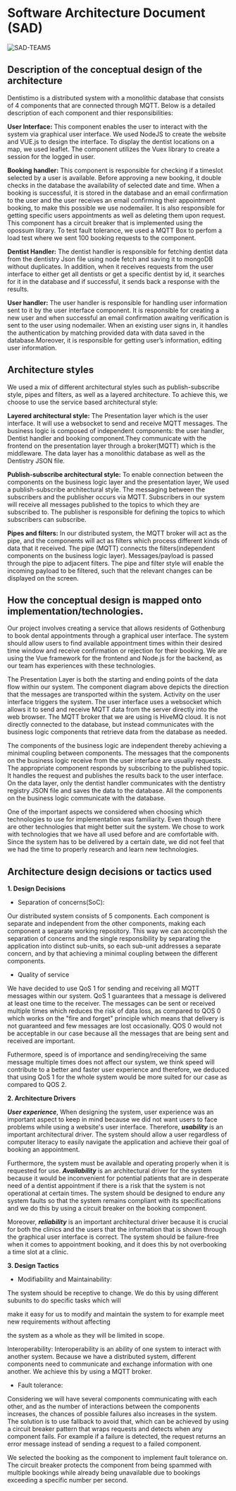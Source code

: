 # Software  Architecture  Document (SAD)
![SAD-TEAM5](https://cdn.discordapp.com/attachments/1061775332039987241/1061775442182422538/sad.jpg)
## Description of the conceptual design of the architecture

Dentistimo is a distributed system with a monolithic database that consists of 4 components that are connected through MQTT. Below is a detailed description of each component and thier responsibilities:

 
**User Interface:** This component enables the user to interact with the system via graphical user interface. We used NodeJS to create the website and VUE.js to design the interface. To display the dentist locations on a map, we used leaflet. The component utilizes the Vuex library to create a session for the logged in user.

**Booking handler:** This component is responsible for checking if a timeslot selected by a user is available. Before approving a new booking, it double checks in the database the availability of selected date and time. When a booking is successful, it is stored in the database and an email confirmation to the user and the user receives an email confirming their appointment booking, to make this possible we use nodemailer. It is also responsible for getting specific users appointments as well as deleting them upon request. This component has a circuit breaker that is implemented using the opossum library. To test fault tolerance, we used a MQTT Box to perfom a load test where we sent 100 booking requests to the component.


**Dentist Handler:** The dentist handler is responsible for fetching dentist data from the dentistry Json file using node fetch and saving it to mongoDB without duplicates. In addition, when it receives requests from the user interface to either get all dentists or get a specific dentist by id, it searches for it in the database and if successful, it sends back a response with the results.

**User handler:** The user handler is responsible for handling user information sent to it by the user interface component. It is responsible for creating a new user and when successful an email confirmation awaiting verification is sent to the user using nodemailer. When an existing user signs in, it handles the authentication by matching provided data with data saved in the database.Moreover, it is responsible for getting user’s information, editing user information.

  

## Architecture styles

We used a mix of different architectural styles such as publish-subscribe style, pipes and filters, as well as a
layered architecture. To achieve this, we choose to use the service based architectural style:

  
**Layered architectural style:**
The Presentation layer which is the user interface. It will use a websocket to send and receive MQTT
messages. The business logic is composed of independent components: the user handler, Dentist handler and
booking component.They communicate with the frontend on the presentation layer through a broker(MQTT)
which is the middleware. The data layer has a monolithic database as well as the Dentistry JSON file.

**Publish-subscribe architectural style:**
To enable connection between the components on the business logic layer and the presentation layer,
We used a publish-subscribe architectural style. The messaging between the subscribers and the publisher
occurs via MQTT. Subscribers in our system will receive all messages published to the topics to which they are
subscribed to. The publisher is responsible for defining the topics to which subscribers can subscribe.

 
**Pipes and filters:**
In our distributed system, the MQTT broker will act as the pipe, and the components will act as filters which
process different kinds of data that it received. The pipe (MQTT) connects the filters(independent components on the business logic layer). Messages/payload is passed through the pipe to adjacent filters. The pipe and filter style will enable the incoming payload to be filtered, such that the relevant changes can be displayed on the screen.

## How the conceptual design is mapped onto implementation/technologies.
Our project involves creating a service that allows residents of Gothenburg to book dental appointments through a graphical user interface. The system should allow users to find available appointment times within their desired time window and receive confirmation or rejection for their booking. We are using the Vue framework for the frontend and Node.js for the backend, as our team has experiences with these technologies.


The Presentation Layer is both the starting and ending points of the data flow within our system. The component diagram above depicts the direction that the messages are transported within the system. Activity on the user interface triggers the system. The user interface uses a websocket which allows it to send and receive MQTT data from the server directly into the web browser. The MQTT broker that we are using is HiveMQ cloud. It is not directly connected to the database, but instead communicates with the business logic components that retrieve data from the database as needed.


The components of the business logic are independent thereby achieving a minimal coupling between components. The messages that the components on the business logic receive from the user interface are usually requests. The appropriate component responds by subscribing to the published topic. It handles the request and publishes the results back to the user interface. On the data layer, only the dentist handler communicates with the dentistry registry JSON file and saves the data to the database. All the components on the business logic communicate with the database.


One of the important aspects we considered when choosing which technologies to use for implementation was familiarity. Even though there are other technologies that might better suit the system. We chose to work with technologies that we have all used before and are comfortable with. Since the system has to be delivered by a certain date, we did not feel that we had the time to properly research and learn new technologies.


## **Architecture design decisions or tactics used**

 **1. Design Decisions**

 - Separation of concerns(SoC):

Our distributed system consists of 5 components. Each component is separate and independent from the other components, making each component a separate working repository. This way we can accomplish the separation of concerns and  the single responsibility by separating the application into distinct sub-units, so each sub-unit addresses a separate concern, and by that achieving a minimal coupling between the different components.

  

 - Quality of service

We have decided to use QoS 1 for sending and receiving all MQTT messages within our system. QoS 1 guarantees that a message is delivered at least one time to the receiver. The messages can be sent or received multiple times which reduces the risk of data loss, as compared to QOS 0 which works on the "fire and forget" principle which means that delivery is not guaranteed and few messages are lost occasionally. QOS 0 would not be acceptable in our case because all the messages that are being sent and received are important.

Futhermore, speed is of importance and sending/receiving the same message multiple times does not affect our system, we think speed will contribute to a better and faster user experience and therefore, we deduced that using QoS 1 for the whole system would be more suited for our case as compared to QOS 2.

**2. Architecture Drivers**

  

***User experience***, When designing the system, user experience was an important aspect to keep in mind because we did not want users to face problems while using a website's user interface. Therefore, ***usability*** is an important architectural driver. The system should allow a user regardless of computer literacy to easily navigate the application and achieve their goal of booking an appointment.

Furthermore, the system must be available and operating properly when it is requested for use. ***Availability*** is an architectural driver for the system because it would be inconvenient for potential patients that are in desperate need of a dentist appointment if there is a risk that the system is not operational at certain times. The system should be designed to endure any system faults so that the system remains compliant with its specifications and we do this by using a circuit breaker on the booking component.


Moreover, ***reliability*** is an important architectural driver because it is crucial for both the clinics and the users that the information that is shown through the graphical user interface is correct. The system should be failure-free when it comes to appointment booking, and it does this by not overbooking a time slot at a clinic.

  
  
  

 **3. Design Tactics**

  

 - Modifiability and Maintainability:

The system should be receptive to change. We do this by using different subunits to do specific tasks which will

make it easy for us to modify and maintain the system to for example meet new requirements without affecting

the system as a whole as they will be limited in scope.

Interoperability:  Interoperability is an ability of one system to interact with another system. Because we have a distributed system, different components need to communicate and exchange information with one another. We achieve this by using a MQTT broker.

 - Fault tolerance:

Considering we will have several components communicating with each other, and as the number of interactions between the components increases, the chances of possible failures also increases in the system. The solution is to use fallback to avoid that, which can be achieved by using a circuit breaker pattern that wraps requests and detects when any component fails. For example if a failure is detected, the request returns an error message instead of sending a request to a failed component.

  

We selected the booking as the component to implement fault tolerance on. The circuit breaker protects the component from being spammed with multiple bookings while already being unavailable due to bookings exceeding a specific number per second.
